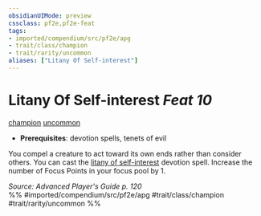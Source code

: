 ```yaml
---
obsidianUIMode: preview
cssclass: pf2e,pf2e-feat
tags:
- imported/compendium/src/pf2e/apg
- trait/class/champion
- trait/rarity/uncommon
aliases: ["Litany Of Self-interest"]
---
```

# Litany Of Self-interest  *Feat 10*  
[champion](rules/traits/champion.md)  [uncommon](uncommon.md)  

- **Prerequisites**: devotion spells, tenets of evil

You compel a creature to act toward its own ends rather than consider others. You can cast the [litany of self-interest](../spells/litany-of-self-interest-apg.md) devotion spell. Increase the number of Focus Points in your focus pool by 1.

*Source: Advanced Player's Guide p. 120*  
%% #imported/compendium/src/pf2e/apg #trait/class/champion #trait/rarity/uncommon %%